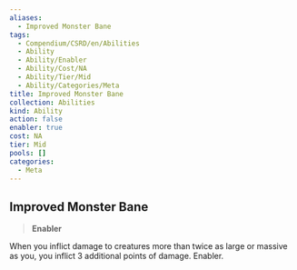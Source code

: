 ```yaml
---
aliases:
  - Improved Monster Bane
tags:
  - Compendium/CSRD/en/Abilities
  - Ability
  - Ability/Enabler
  - Ability/Cost/NA
  - Ability/Tier/Mid
  - Ability/Categories/Meta
title: Improved Monster Bane
collection: Abilities
kind: Ability
action: false
enabler: true
cost: NA
tier: Mid
pools: []
categories:
  - Meta
---
```

## Improved Monster Bane    
>**Enabler**  
    
When you inflict damage to creatures more than twice as large or massive as you, you inflict 3 additional points of damage. Enabler.